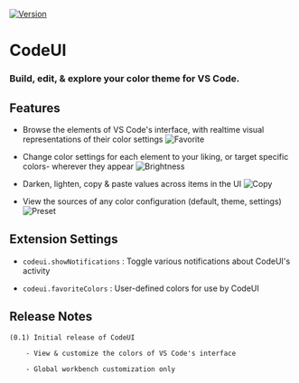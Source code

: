

[![Version](https://img.shields.io/badge/version-0.1.0-red)]()
# CodeUI
### Build, edit, & explore your color theme for VS Code.

<!-- ![](https://i.imgur.com/hwbz8aF.png) -->
<!-- ![Screenshot](resources/screenshots/demo-main-668-582.png) -->


## Features

- Browse the elements of VS Code's interface, with realtime visual representations of their color settings
![Favorite](https://media.giphy.com/media/MFNwR4p7y97XF9MPGh/giphy.gif)

- Change color settings for each element to your liking, or target specific colors- wherever they appear
![Brightness](https://media.giphy.com/media/SwNhylYisjFar3G7yq/giphy.gif)

- Darken, lighten, copy & paste values across items in the UI
![Copy](https://media.giphy.com/media/Y4UsUSUfsxd9XSLdsE/giphy.gif)

- View the sources of any color configuration (default, theme,  settings)
![Preset](https://media.giphy.com/media/QWujT2RC7LqpMe9n5A/giphy.gif)

## Extension Settings

 - ```codeui.showNotifications``` : Toggle various notifications about CodeUI's activity 

 - ```codeui.favoriteColors``` : User-defined colors for use by CodeUI

## Release Notes 

    (0.1) Initial release of CodeUI

        - View & customize the colors of VS Code's interface

        - Global workbench customization only



